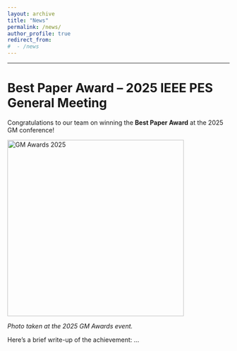 ```yaml
---
layout: archive
title: "News"
permalink: /news/
author_profile: true
redirect_from:
#  - /news
---
```


---
Best Paper Award – 2025 IEEE PES General Meeting
======

Congratulations to our team on winning the **Best Paper Award** at the 2025 GM conference!

<img src="../images/2025GM_bestpaper.jpg" alt="GM Awards 2025" width="400">

*Photo taken at the 2025 GM Awards event.*

Here’s a brief write-up of the achievement:
...